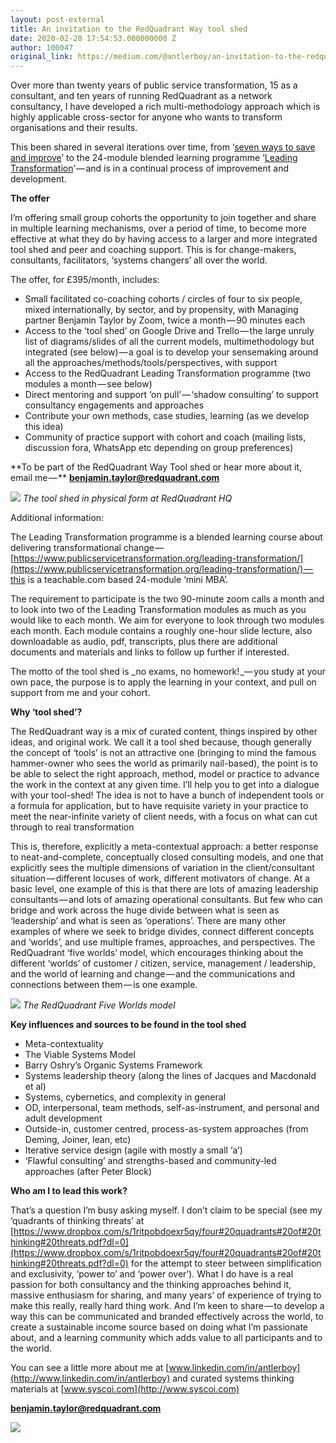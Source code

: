 ```yaml
---
layout: post-external
title: An invitation to the RedQuadrant Way tool shed
date: 2020-02-28 17:54:53.000000000 Z
author: 100047
original_link: https://medium.com/@antlerboy/an-invitation-to-the-redquadrant-way-tool-shed-8dba81a51c11?source=rss-97852f5a56ae------2
---
```


Over more than twenty years of public service transformation, 15 as a consultant, and ten years of running RedQuadrant as a network consultancy, I have developed a rich multi-methodology approach which is highly applicable cross-sector for anyone who wants to transform organisations and their results.

This been shared in several iterations over time, from ‘[seven ways to save and improve](https://the-lmj.com/2012/01/start-from-the-basis/)’ to the 24-module blended learning programme ‘[Leading Transformation](https://www.publicservicetransformation.org/leading-transformation/)’ — and is in a continual process of improvement and development.

**The offer**

I’m offering small group cohorts the opportunity to join together and share in multiple learning mechanisms, over a period of time, to become more effective at what they do by having access to a larger and more integrated tool shed and peer and coaching support. This is for change-makers, consultants, facilitators, ‘systems changers’ all over the world.

The offer, for £395/month, includes:

- Small facilitated co-coaching cohorts / circles of four to six people, mixed internationally, by sector, and by propensity, with Managing partner Benjamin Taylor by Zoom, twice a month — 90 minutes each
- Access to the ‘tool shed’ on Google Drive and Trello — the large unruly list of diagrams/slides of all the current models, multimethodology but integrated (see below) — a goal is to develop your sensemaking around all the approaches/methods/tools/perspectives, with support
- Access to the RedQuadrant Leading Transformation programme (two modules a month — see below)
- Direct mentoring and support ‘on pull’ — ‘shadow consulting’ to support consultancy engagements and approaches
- Contribute your own methods, case studies, learning (as we develop this idea)
- Community of practice support with cohort and coach (mailing lists, discussion fora, WhatsApp etc depending on group preferences)

**To be part of the RedQuadrant Way Tool shed or hear more about it, email me — ** [**benjamin.taylor@redquadrant.com**](mailto:benjamin.taylor@redquadrant.com)

![](https://cdn-images-1.medium.com/max/940/1*-EjJf4DTpYL4Ue8XAMWsZw.png)
_The tool shed in physical form at RedQuadrant HQ_

Additional information:

The Leading Transformation programme is a blended learning course about delivering transformational change — [https://www.publicservicetransformation.org/leading-transformation/](https://www.publicservicetransformation.org/leading-transformation/) — this is a teachable.com based 24-module ‘mini MBA’.

The requirement to participate is the two 90-minute zoom calls a month and to look into two of the Leading Transformation modules as much as you would like to each month. We aim for everyone to look through two modules each month. Each module contains a roughly one-hour slide lecture, also downloadable as audio, pdf, transcripts, plus there are additional documents and materials and links to follow up further if interested.

The motto of the tool shed is _no exams, no homework! _— you study at your own pace, the purpose is to apply the learning in your context, and pull on support from me and your cohort.

**Why ‘tool shed’?**

The RedQuadrant way is a mix of curated content, things inspired by other ideas, and original work. We call it a tool shed because, though generally the concept of ‘tools’ is not an attractive one (bringing to mind the famous hammer-owner who sees the world as primarily nail-based), the point is to be able to select the right approach, method, model or practice to advance the work in the context at any given time. I’ll help you to get into a dialogue with your tool-shed! The idea is not to have a bunch of independent tools or a formula for application, but to have requisite variety in your practice to meet the near-infinite variety of client needs, with a focus on what can cut through to real transformation

This is, therefore, explicitly a meta-contextual approach: a better response to neat-and-complete, conceptually closed consulting models, and one that explicitly sees the multiple dimensions of variation in the client/consultant situation — different locuses of work, different motivators of change. At a basic level, one example of this is that there are lots of amazing leadership consultants — and lots of amazing operational consultants. But few who can bridge and work across the huge divide between what is seen as ‘leadership’ and what is seen as ‘operations’. There are many other examples of where we seek to bridge divides, connect different concepts and ‘worlds’, and use multiple frames, approaches, and perspectives. The RedQuadrant ‘five worlds’ model, which encourages thinking about the different ‘worlds’ of customer / citizen, service, management / leadership, and the world of learning and change — and the communications and connections between them — is one example.

![](https://cdn-images-1.medium.com/max/940/1*Kia-XenIYIqZzSEY9qwmCQ.png)
_The RedQuadrant Five Worlds model_

**Key influences and sources to be found in the tool shed**

- Meta-contextuality
- The Viable Systems Model
- Barry Oshry’s Organic Systems Framework
- Systems leadership theory (along the lines of Jacques and Macdonald et al)
- Systems, cybernetics, and complexity in general
- OD, interpersonal, team methods, self-as-instrument, and personal and adult development
- Outside-in, customer centred, process-as-system approaches (from Deming, Joiner, lean, etc)
- Iterative service design (agile with mostly a small ‘a’)
- ‘Flawful consulting’ and strengths-based and community-led approaches (after Peter Block)

**Who am I to lead this work?**

That’s a question I’m busy asking myself. I don’t claim to be special (see my ‘quadrants of thinking threats’ at [https://www.dropbox.com/s/1ritpobdoexr5qy/four#20quadrants#20of#20thinking#20threats.pdf?dl=0](https://www.dropbox.com/s/1ritpobdoexr5qy/four#20quadrants#20of#20thinking#20threats.pdf?dl=0) for the attempt to steer between simplification and exclusivity, ‘power to’ and ‘power over’). What I do have is a real passion for both consultancy and the thinking approaches behind it, massive enthusiasm for sharing, and many years’ of experience of trying to make this really, really hard thing work. And I’m keen to share — to develop a way this can be communicated and branded effectively across the world, to create a sustainable income source based on doing what I’m passionate about, and a learning community which adds value to all participants and to the world.

You can see a little more about me at [www.linkedin.com/in/antlerboy](http://www.linkedin.com/in/antlerboy) and curated systems thinking materials at [www.syscoi.com](http://www.syscoi.com)

**benjamin.taylor@redquadrant.com**

 ![](https://medium.com/_/stat?event=post.clientViewed&referrerSource=full_rss&postId=8dba81a51c11)
